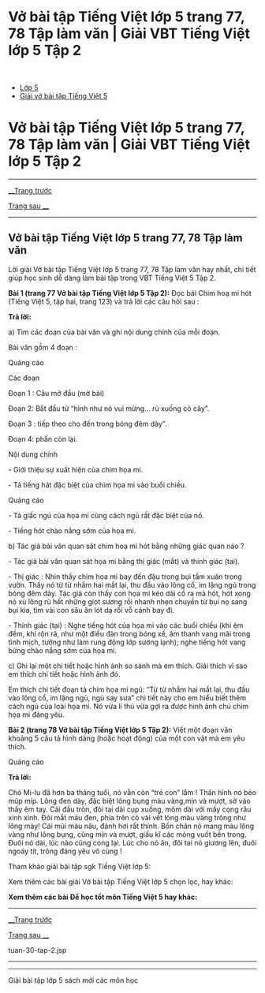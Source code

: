 # Vở bài tập Tiếng Việt lớp 5 trang 77, 78 Tập làm văn | Giải VBT Tiếng Việt lớp 5 Tập 2

﻿

  * [Lớp 5](https://vietjack.com/series/lop-5.jsp)
  * [Giải vở bài tập Tiếng Việt 5](https://vietjack.com/giai-vo-bai-tap-tieng-viet-5/index.jsp)



# Vở bài tập Tiếng Việt lớp 5 trang 77, 78 Tập làm văn | Giải VBT Tiếng Việt lớp 5 Tập 2

* * *

[__Trang trước](https://vietjack.com/giai-vo-bai-tap-tieng-viet-5/tuan-30-tap-2.jsp)

[Trang sau __](https://vietjack.com/giai-vo-bai-tap-tieng-viet-5/tuan-30-tap-2.jsp)

* * *

## Vở bài tập Tiếng Việt lớp 5 trang 77, 78 Tập làm văn

Lời giải Vở bài tập Tiếng Việt lớp 5 trang 77, 78 Tập làm văn hay nhất, chi tiết giúp học sinh dễ dàng làm bài tập trong VBT Tiếng Việt 5 Tập 2.

**Bài 1 (trang 77 Vở bài tập Tiếng Việt lớp 5 Tập 2):** Đọc bài Chim hoạ mi hót (Tiếng Việt 5, tập hai, trang 123) và trả lời các câu hỏi sau :

**Trả lời:**

a) Tìm các đoạn của bài văn và ghi nội dung chính của mỗi đoạn. 

Bài văn gồm 4 đoạn :

Quảng cáo

Các đoạn

Đoạn 1 : Câu mở đầu (mở bài)

Đoạn 2: Bắt đầu từ “hình như nó vui mừng... rủ xuống cỏ cây”. 

Đoạn 3 : tiếp theo cho đến trong bóng đêm dày". 

Đoạn 4: phần còn lại.

Nội dung chính

\- Giới thiệu sự xuất hiện của chim họa mi.

\- Tả tiếng hát đặc biệt của chim họa mi vào buổi chiều. 

Quảng cáo

\- Tả giấc ngủ của họa mi cùng cách ngủ rất đặc biệt của nó. 

\- Tiếng hót chào nắng sớm của họa mi. 

b) Tác giả bài văn quan sát chim hoạ mi hót bằng những giác quan nào ? 

\- Tác giả bài văn quan sát họa mi bằng thị giác (mắt) và thính giác (tai). 

\- Thị giác : Nhìn thấy chim họa mi bay đến đậu trong bụi tầm xuân trong vườn. Thấy nó từ từ nhắm hai mắt lại, thu đầu vào lông cổ, im lặng ngủ trong bóng đêm dày. Tác giả còn thấy con họa mi kéo dài cổ ra mà hót, hót xong nó xù lông rũ hết những giọt sương rồi nhanh nhẹn chuyền từ bụi nọ sang bụi kia, tìm vài con sâu ăn lót dạ rồi vỗ cánh bay đi. 

\- Thính giác (tai) : Nghe tiếng hót của họa mi vào các buổi chiều (khi êm đềm, khi rộn rã, như một điều đàn trong bóng xế, âm thanh vang mãi trong tĩnh mịch, tưởng như làm rung động lớp sương lạnh); nghe tiếng hót vang bừng chào nắng sớm của họa mi. 

c) Ghi lại một chi tiết hoặc hình ảnh so sánh mà em thích. Giải thích vì sao em thích chi tiết hoặc hình ảnh đó. 

Em thích chi tiết đoạn tả chim họa mi ngủ: “Từ từ nhắm hai mắt lại, thu đầu vào lông cổ, im lặng ngủ, ngủ say sưa” chi tiết này cho em hiểu biết thêm cách ngủ của loài họa mi. Nó vừa lí thú vừa gợi ra được hình ảnh chú chim họa mi đáng yêu. 

**Bài 2 (trang 78 Vở bài tập Tiếng Việt lớp 5 Tập 2):** Viết một đoạn văn khoảng 5 câu tả hình dáng (hoặc hoạt động) của một con vật mà em yêu thích.

Quảng cáo

**Trả lời:**

Chó Mi-lu đã hơn ba tháng tuổi, nó vẫn còn “trẻ con” lắm ! Thân hình nó béo múp míp. Lông đen dày, đặc biệt lông bụng màu vàng,mịn và mượt, sờ vào thấy êm tay. Cái đầu tròn, đôi tai dài cụp xuống, mõm dài với mấy cọng râu xinh xinh. Đôi mắt màu đen, phía trên có vài vết lông màu vàng trông như lông mày! Cái mũi màu nâu, đánh hơi rất thính. Bốn chân nó mang màu lông vàng như lông bụng, cũng mịn và mượt, giấu kĩ các móng vuốt bên trong. Đuôi nó dài, lúc nào cũng cong lại. Lúc cho nó ăn, đôi tai nó giương lên, đuôi ngoáy tít, trông đáng yêu vô cùng !

Tham khảo giải bài tập sgk Tiếng Việt lớp 5:

Xem thêm các bài giải Vở bài tập Tiếng Việt lớp 5 chọn lọc, hay khác:

**Xem thêm các bài Để học tốt môn Tiếng Việt 5 hay khác:**

* * *

[__Trang trước](https://vietjack.com/giai-vo-bai-tap-tieng-viet-5/tuan-30-tap-2.jsp)

[Trang sau __](https://vietjack.com/giai-vo-bai-tap-tieng-viet-5/tuan-30-tap-2.jsp)

tuan-30-tap-2.jsp

* * *

* * *

Giải bài tập lớp 5 sách mới các môn học
